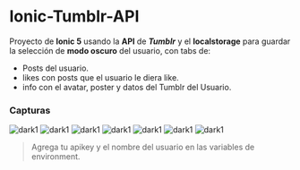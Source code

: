 # Ionic-Tumblr-API
Proyecto de **Ionic 5** usando la **API**  de ***Tumblr*** y el **localstorage** para guardar la selección de **modo oscuro** del usuario, con tabs de:
- Posts del usuario.
- likes con posts que el usuario le diera like. 
- info con el avatar, poster y datos del Tumblr del Usuario.
### Capturas
![dark1](public/dark1.png )
![dark1](public/dark2.png )
![dark1](public/dark3.png )
![dark1](public/scroll-infinite.png )
![dark1](public/white1.png )
![dark1](public/white2.png )
![dark1](public/white3.png )
> Agrega tu apikey y el nombre del usuario en las variables de environment.
<!-- <img src="public/dark1.png" width="40" height="709"> -->
<!-- | Command | Description |
| --- | --- |
| git status | List all new or modified files |
| git diff | Show file differences that haven't been staged | -->